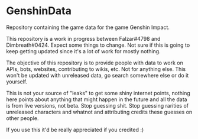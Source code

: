 # GenshinData
Repository containing the game data for the game Genshin Impact.

This repository is a work in progress between Falzar#4798 and Dimbreath#0424. Expect some things to change. Not sure if this is going to keep getting updated since it's a lot of work for mostly nothing.

The objective of this repository is to provide people with data to work on APIs, bots, websites, contributing to wikis, etc. Not for anything else. This won't be updated with unreleased data, go search somewhere else or do it yourself.

This is not your source of "leaks" to get some shiny internet points, nothing here points about anything that might happen in the future and all the data is from live versions, not beta. Stop guessing shit. Stop guessing rarities of unreleased characters and whatnot and attributing credits these guesses on other people.

If you use this it'd be really appreciated if you credited :)
